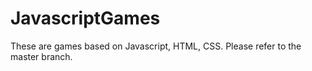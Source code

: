 # JavascriptGames
These are games based on Javascript, HTML, CSS.
Please refer to the master branch.
